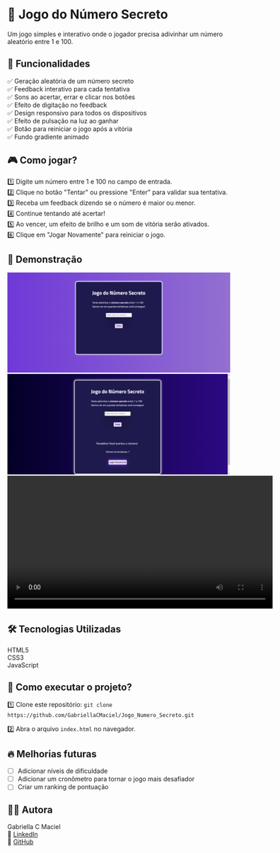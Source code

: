 # 🎲 Jogo do Número Secreto
 Um jogo simples e interativo onde o jogador precisa adivinhar um número aleatório entre 1 e 100.

## 📌 Funcionalidades
✅ Geração aleatória de um número secreto  
✅ Feedback interativo para cada tentativa  
✅ Sons ao acertar, errar e clicar nos botões    
✅ Efeito de digitação no feedback  
✅ Design responsivo para todos os dispositivos  
✅ Efeito de pulsação na luz ao ganhar  
✅ Botão para reiniciar o jogo após a vitória  
✅ Fundo gradiente animado

## 🎮 Como jogar?
1️⃣ Digite um número entre 1 e 100 no campo de entrada.  
2️⃣ Clique no botão "Tentar" ou pressione "Enter" para validar sua tentativa.  
3️⃣ Receba um feedback dizendo se o número é maior ou menor.  
4️⃣ Continue tentando até acertar!  
5️⃣ Ao vencer, um efeito de brilho e um som de vitória serão ativados.  
6️⃣ Clique em "Jogar Novamente" para reiniciar o jogo.  

## 📸 Demonstração
<img src="src/images/telaInicial.png" width="600px">  
<img src="src/images/telaVitoria.png" width="600px">    
<video width="600px"> <source src="src/video/jogoNumeroSecreto.mp4" type="video/mp4"/> </video>

## 🛠️ Tecnologias Utilizadas
HTML5  
CSS3    
JavaScript   

## 🚀 Como executar o projeto?
1️⃣ Clone este repositório:
`git clone https://github.com/GabriellaCMaciel/Jogo_Numero_Secreto.git`

2️⃣  Abra o arquivo `index.html` no navegador.

## 🔥 Melhorias futuras
 - [ ] Adicionar níveis de dificuldade
 - [ ] Adicionar um cronômetro para tornar o jogo mais desafiador
 - [ ] Criar um ranking de pontuação
## 👩‍💻 Autora
Gabriella C Maciel  
🔗 [LinkedIn](https://www.linkedin.com/in/gabriellacmaciel/)  
🐙 [GitHub](https://github.com/GabriellaCMaciel)  

